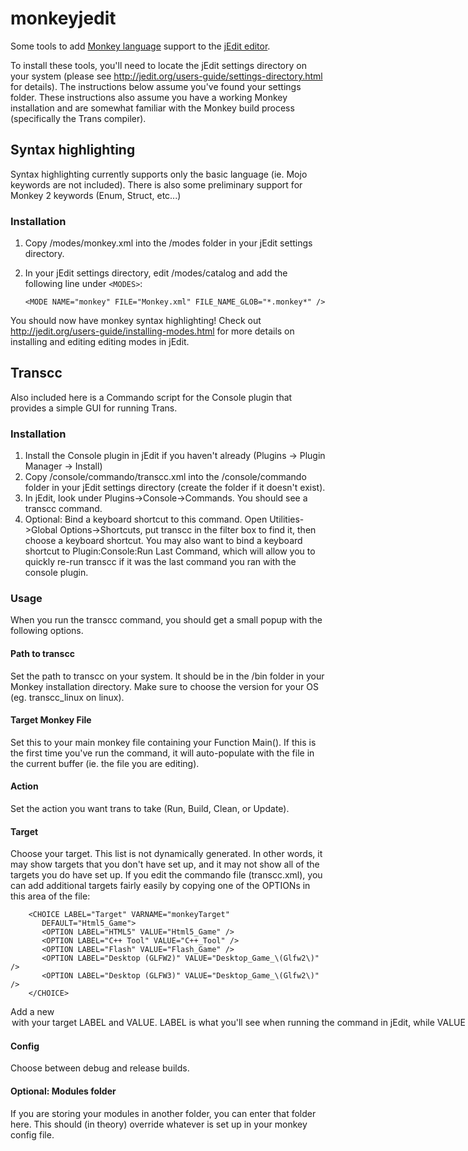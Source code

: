 # monkeyjedit
Some tools to add [Monkey language](http://monkey-x.com/) support to the [jEdit editor](http://jedit.org).

To install these tools, you'll need to locate the jEdit settings directory on your system (please see http://jedit.org/users-guide/settings-directory.html for details). The instructions below assume you've found your settings folder. These instructions also assume you have a working Monkey installation and are somewhat familiar with the Monkey build process (specifically the Trans compiler).

## Syntax highlighting
Syntax highlighting currently supports only the basic language (ie. Mojo keywords are not included). There is also some preliminary support for Monkey 2 keywords (Enum, Struct, etc...)

### Installation
1. Copy /modes/monkey.xml into the /modes folder in your jEdit settings directory. 
2. In your jEdit settings directory, edit /modes/catalog and add the following line under `<MODES>`:
 

   `<MODE NAME="monkey" FILE="Monkey.xml" FILE_NAME_GLOB="*.monkey*" />`

You should now have monkey syntax highlighting! Check out http://jedit.org/users-guide/installing-modes.html for more details on installing and editing editing modes in jEdit.

## Transcc 
Also included here is a Commando script for the Console plugin that provides a simple GUI for running Trans. 

### Installation
1. Install the Console plugin in jEdit if you haven't already (Plugins -> Plugin Manager -> Install)
2. Copy /console/commando/transcc.xml into the /console/commando folder in your jEdit settings directory (create the folder if it doesn't exist).
3. In jEdit, look under Plugins->Console->Commands. You should see a transcc command. 
4. Optional: Bind a keyboard shortcut to this command. Open Utilities->Global Options->Shortcuts, put transcc in the filter box to find it, then choose a keyboard shortcut. You may also want to bind a keyboard shortcut to Plugin:Console:Run Last Command, which will allow you to quickly re-run transcc if it was the last command you ran with the console plugin.

### Usage
When you run the transcc command, you should get a small popup with the following options.

#### Path to transcc
Set the path to transcc on your system. It should be in the /bin folder in your Monkey installation directory. Make sure to choose the version for your OS (eg. transcc_linux on linux).

#### Target Monkey File
Set this to your main monkey file containing your Function Main(). If this is the first time you've run the command, it will auto-populate with the file in the current buffer (ie. the file you are editing).

#### Action
Set the action you want trans to take (Run, Build, Clean, or Update).

#### Target
Choose your target. This list is not dynamically generated. In other words, it may show targets that you don't have set up, and it may not show all of the targets you do have set up. If you edit the commando file (transcc.xml), you can add additional targets fairly easily by copying one of the OPTIONs in this area of the file:

        <CHOICE LABEL="Target" VARNAME="monkeyTarget"
           DEFAULT="Html5_Game">
           <OPTION LABEL="HTML5" VALUE="Html5_Game" />
           <OPTION LABEL="C++ Tool" VALUE="C++_Tool" />
           <OPTION LABEL="Flash" VALUE="Flash_Game" />
           <OPTION LABEL="Desktop (GLFW2)" VALUE="Desktop_Game_\(Glfw2\)" />
           <OPTION LABEL="Desktop (GLFW3)" VALUE="Desktop_Game_\(Glfw2\)" />
        </CHOICE>

Add a new <OPTION> with your target LABEL and VALUE. LABEL is what you'll see when running the command in jEdit, while VALUE is what will be passed to transcc. To see what targets you have available, try running the trans compiler from the command line. It will give you a list of your available targets.

#### Config
Choose between debug and release builds.

#### Optional: Modules folder
If you are storing your modules in another folder, you can enter that folder here. This should (in theory) override whatever is set up in your monkey config file.


